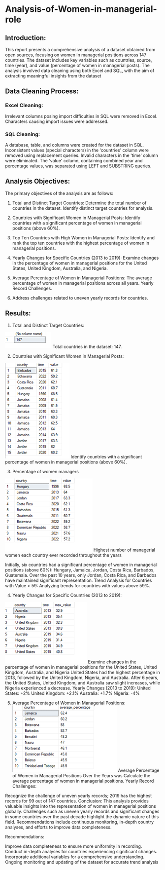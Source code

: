 # Analysis-of-Women-in-managerial-role

## Introduction:
This report presents a comprehensive analysis of a dataset obtained from open sources, focusing on women in managerial positions across 147 countries. The dataset includes key variables such as countries, source, time (year), and value (percentage of women in managerial posts). The analysis involved data cleaning using both Excel and SQL, with the aim of extracting meaningful insights from the dataset

## Data Cleaning Process:
###     Excel Cleaning:
Irrelevant columns posing import difficulties in SQL were removed in Excel.
Characters causing import issues were addressed.

###     SQL Cleaning:
A database, table, and columns were created for the dataset in SQL.
Inconsistent values (special characters) in the 'countries' column were removed using replacement queries.
Invalid characters in the 'time' column were eliminated.
The 'value' column, containing combined year and percentage values, was separated using LEFT and SUBSTRING queries.

## Analysis Objectives:
The primary objectives of the analysis are as follows:

1) Total and Distinct Target Countries:
Determine the total number of countries in the dataset.
Identify distinct target countries for analysis.

2) Countries with Significant Women in Managerial Posts:
Identify countries with a significant percentage of women in managerial positions (above 60%).

3) Top Ten Countries with High Women in Managerial Posts:
Identify and rank the top ten countries with the highest percentage of women in managerial positions.

4) Yearly Changes for Specific Countries (2013 to 2019):
Examine changes in the percentage of women in managerial positions for the United States, United Kingdom, Australia, and Nigeria.

5) Average Percentage of Women in Managerial Positions:
The average percentage of women in managerial positions across all years.
Yearly Record Challenges.

6) Address challenges related to uneven yearly records for countries.

## Results:

1) Total and Distinct Target Countries:

![](https://github.com/Jejefunmi/Analysis-of-Women-in-Managerial-Position/blob/main/chart/total%20no%20country.png)
Total countries in the dataset: 147.

2) Countries with Significant Women in Managerial Posts:

![](https://github.com/Jejefunmi/Analysis-of-Women-in-Managerial-Position/blob/main/chart/question%203.png)
Identify countries with a significant percentage of women in managerial positions (above 60%).

3) Percentage of women managers

![](https://github.com/Jejefunmi/Analysis-of-Women-in-Managerial-Position/blob/main/chart/question%202.png)
 Highest number of managerial women each country ever recorded throughout the years

Initially, six countries had a significant percentage of women in managerial positions (above 60%): Hungary, Jamaica, Jordan, Costa Rica, Barbados, Guatemala.
Over the past 10 years, only Jordan, Costa Rica, and Barbados have maintained significant representation.
Trend Analysis for Countries with Value > 59:
Analyzing trends for countries with values above 59%.

4) Yearly Changes for Specific Countries (2013 to 2019):

![](https://github.com/Jejefunmi/Analysis-of-Women-in-Managerial-Position/blob/main/chart/question%205%20women%20in%20position.png)
Examine changes in the percentage of women in managerial positions for the United States, United Kingdom, Australia, and Nigeria
United States had the highest percentage in 2013, followed by the United Kingdom, Nigeria, and Australia. After 6 years, the United States, United Kingdom, and Australia saw slight increases, while Nigeria experienced a decrease.
Yearly Changes (2013 to 2019):
United States: +2%
United Kingdom: +2.1%
Australia: +1.7%
Nigeria: -4%
 
5) Average Percentage of Women in Managerial Positions:
![](https://github.com/Jejefunmi/Analysis-of-Women-in-Managerial-Position/blob/main/chart/question%205.png)
Average Percentage of Women in Managerial Positions Over the Years was
Calculate the average percentage of women in managerial positions.
Yearly Record Challenges:

Recognize the challenge of uneven yearly records; 2019 has the highest records for 99 out of 147 countries.
Conclusion:
This analysis provides valuable insights into the representation of women in managerial positions globally. Challenges such as uneven yearly records and significant changes in some countries over the past decade highlight the dynamic nature of this field. Recommendations include continuous monitoring, in-depth country analyses, and efforts to improve data completeness.

Recommendations:

Improve data completeness to ensure more uniformity in recording.
Conduct in-depth analyses for countries experiencing significant changes.
Incorporate additional variables for a comprehensive understanding.
Ongoing monitoring and updating of the dataset for accurate trend analysis
